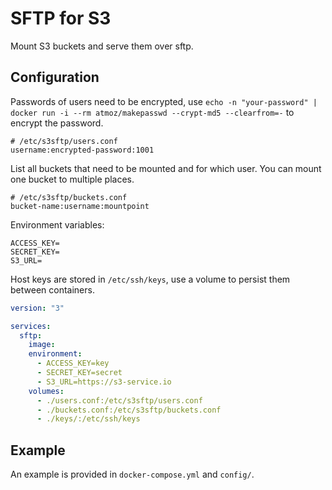# SFTP for S3

Mount S3 buckets and serve them over sftp.

## Configuration

Passwords of users need to be encrypted, use `echo -n "your-password" | docker run -i --rm atmoz/makepasswd --crypt-md5 --clearfrom=-` to encrypt the password.
```
# /etc/s3sftp/users.conf
username:encrypted-password:1001
```

List all buckets that need to be mounted and for which user. You can mount one bucket to multiple places.

```
# /etc/s3sftp/buckets.conf
bucket-name:username:mountpoint
```

Environment variables:
```
ACCESS_KEY=
SECRET_KEY=
S3_URL=
```

Host keys are stored in `/etc/ssh/keys`, use a volume to persist them between containers.

```yaml
version: "3"

services:
  sftp:
    image:
    environment:
      - ACCESS_KEY=key
      - SECRET_KEY=secret
      - S3_URL=https://s3-service.io
    volumes:
      - ./users.conf:/etc/s3sftp/users.conf
      - ./buckets.conf:/etc/s3sftp/buckets.conf
      - ./keys/:/etc/ssh/keys
```


## Example

An example is provided in `docker-compose.yml` and `config/`.
